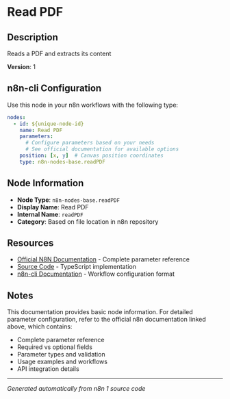 # Read PDF

## Description

Reads a PDF and extracts its content

**Version**: 1

## n8n-cli Configuration

Use this node in your n8n workflows with the following type:

```yaml
nodes:
  - id: ${unique-node-id}
    name: Read PDF
    parameters:
      # Configure parameters based on your needs
      # See official documentation for available options
    position: [x, y]  # Canvas position coordinates
    type: n8n-nodes-base.readPDF
```

## Node Information

- **Node Type**: `n8n-nodes-base.readPDF`
- **Display Name**: Read PDF
- **Internal Name**: `readPDF`
- **Category**: Based on file location in n8n repository

## Resources

- [Official N8N Documentation](https://docs.n8n.io/integrations/builtin/app-nodes/n8n-nodes-base.readpdf/) - Complete parameter reference
- [Source Code](https://github.com/n8n-io/n8n/blob/master/packages/nodes-base/nodes/ReadPdf/ReadPDF.node.ts) - TypeScript implementation
- [n8n-cli Documentation](https://github.com/edenreich/n8n-cli) - Workflow configuration format

## Notes

This documentation provides basic node information. For detailed parameter configuration, 
refer to the official n8n documentation linked above, which contains:

- Complete parameter reference
- Required vs optional fields
- Parameter types and validation
- Usage examples and workflows
- API integration details

---
*Generated automatically from n8n 1 source code*
